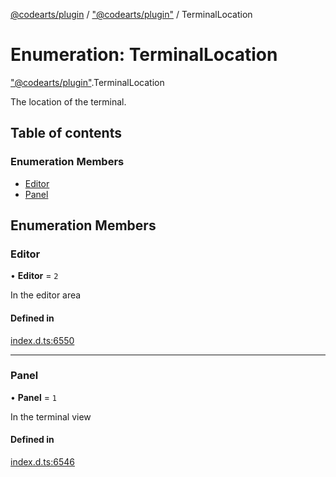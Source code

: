 [@codearts/plugin](../README.md) / ["@codearts/plugin"](../modules/_codearts_plugin_.md) / TerminalLocation

# Enumeration: TerminalLocation

["@codearts/plugin"](../modules/_codearts_plugin_.md).TerminalLocation

The location of the terminal.

## Table of contents

### Enumeration Members

- [Editor](codearts_plugin_.TerminalLocation.md#editor)
- [Panel](codearts_plugin_.TerminalLocation.md#panel)

## Enumeration Members

### Editor

• **Editor** = ``2``

In the editor area

#### Defined in

[index.d.ts:6550](https://github.com/shuyaqian/cloudide-plugin-api/blob/5b69219/index.d.ts#L6550)

___

### Panel

• **Panel** = ``1``

In the terminal view

#### Defined in

[index.d.ts:6546](https://github.com/shuyaqian/cloudide-plugin-api/blob/5b69219/index.d.ts#L6546)
